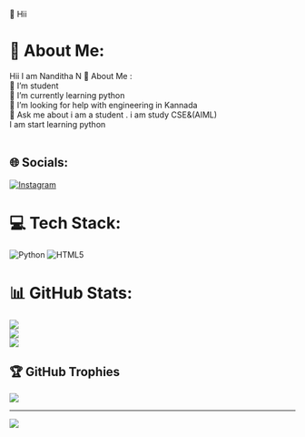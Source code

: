 👋 Hii
# 💫 About Me:
   Hii I am Nanditha N
💫 About Me :<br>🔭 I’m student <br>🌱 I’m currently learning  python<br>🤔 I’m looking for help with  engineering in Kannada<br>💬 Ask me about i am a student . i am study CSE&(AIML)<br>       I am start learning python <br>    <br>       


## 🌐 Socials:
[![Instagram](https://img.shields.io/badge/Instagram-%23E4405F.svg?logo=Instagram&logoColor=white)](https://instagram.com/nandi_.snj_84) 

# 💻 Tech Stack:
![Python](https://img.shields.io/badge/python-3670A0?style=flat-square&logo=python&logoColor=ffdd54)
![HTML5](https://img.shields.io/badge/html5-%23E34F26.svg?style=for-the-badge&logo=html5&logoColor=white) 

# 📊 GitHub Stats:
![](https://github-readme-stats.vercel.app/api?username=NandithaN84&theme=dark&hide_border=false&include_all_commits=false&count_private=false)<br/>
![](https://github-readme-streak-stats.herokuapp.com/?user=NandithaN84&theme=dark&hide_border=false)<br/>
![](https://github-readme-stats.vercel.app/api/top-langs/?username=NandithaN84&theme=dark&hide_border=false&include_all_commits=false&count_private=false&layout=compact)

## 🏆 GitHub Trophies
![](https://github-profile-trophy.vercel.app/?username=NandithaN84&theme=radical&no-frame=false&no-bg=true&margin-w=4)

---
[![](https://visitcount.itsvg.in/api?id=NandithaN84&icon=0&color=0)](https://visitcount.itsvg.in)

<!-- Proudly created with GPRM ( https://gprm.itsvg.in ) -->
